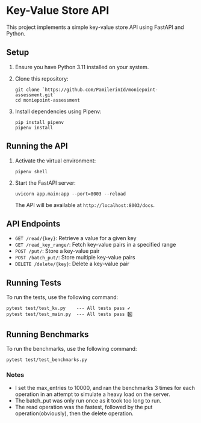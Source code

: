 # Key-Value Store API

This project implements a simple key-value store API using FastAPI and Python.

## Setup

1. Ensure you have Python 3.11 installed on your system.

2. Clone this repository:
   ```
   git clone `https://github.com/PamilerinId/moniepoint-assessment.git`
   cd moniepoint-assessment
   ```

3. Install dependencies using Pipenv:
   ```
   pip install pipenv
   pipenv install
   ```

## Running the API

1. Activate the virtual environment:
   ```
   pipenv shell
   ```

2. Start the FastAPI server:
   ```
   uvicorn app.main:app --port=8003 --reload 
   ```

   The API will be available at `http://localhost:8003/docs`.

## API Endpoints

- `GET /read/{key}`: Retrieve a value for a given key
- `GET /read_key_range/`: Fetch key-value pairs in a specified range
- `POST /put/`: Store a key-value pair
- `POST /batch_put/`: Store multiple key-value pairs
- `DELETE /delete/{key}`: Delete a key-value pair

## Running Tests

To run the tests, use the following command:
```
pytest test/test_kv.py    --- All tests pass ✔️
pytest test/test_main.py  --- All tests pass 6️⃣
```

## Running Benchmarks

To run the benchmarks, use the following command:
```
pytest test/test_benchmarks.py
```   
### Notes
- I set the max_entries to 10000, and ran the benchmarks 3 times for each operation in an attempt to simulate a heavy load on the server.
- The batch_put was only run once as it took too long to run.
- The read operation was the fastest, followed by the put operation(obviously), then the delete operation.


